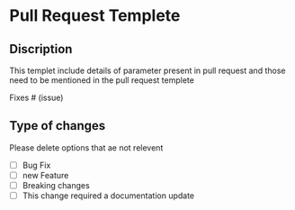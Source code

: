 # Pull Request Templete

## Discription

This templet include details of parameter present in pull request and those need to be mentioned in the pull request templete

Fixes # (issue)

## Type of changes

Please delete options that ae not relevent

- [ ] Bug Fix
- [ ] new Feature
- [ ] Breaking changes
- [ ] This change required a documentation update
